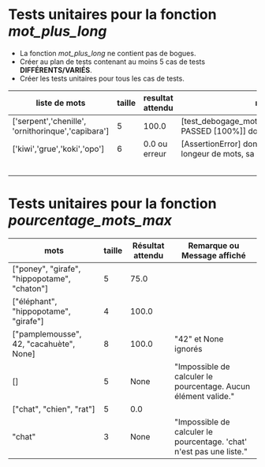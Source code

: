 # Tests unitaires pour la fonction _mot_plus_long_
- La fonction _mot_plus_long_ ne contient pas de bogues. 
- Créer au plan de tests contenant au moins 5 cas de tests **DIFFÉRENTS/VARIÉS**.
- Créer les tests unitaires pour tous les cas de tests.

| **liste de mots**                                  | **taille** | **resultat attendu** | message affiché + commentaires                                                                        |
|----------------------------------------------------|------------|----------------------|-------------------------------------------------------------------------------------------------------|
| ['serpent','chenille', 'ornithorinque','capibara'] | 5          | 100.0                | [test_debogage_mot_long.py::test_pourcentage_mots_max_tous_superieur PASSED [100%]] donc 100.00       |
|  ['kiwi','grue','koki','opo']                      | 6          | 0.0 ou erreur        | [AssertionError] donc 0.0 . techinquement un 'passed' mais due à la longeur de mots, sa passe pas. :) |
|                                                    |            |                      |                                                                                                       |
|                                                    |            |                      |                                                                                                       |
|                                                    |            |                      |                                                                                                       |
|                                                    |            |                      |                                                                                                       |
|                                                    |            |                      |                                                                                                       |

# Tests unitaires pour la fonction _pourcentage_mots_max_
| **mots**                                     | **taille** | **Résultat attendu** | **Remarque ou Message affiché**                                      |
|----------------------------------------------|------------|----------------------|----------------------------------------------------------------------|
| ["poney", "girafe", "hippopotame", "chaton"] | 5          | 75.0                 |                                                                      |
| ["éléphant", "hippopotame", "girafe"]        | 4          | 100.0                |                                                                      |
| ["pamplemousse", 42, "cacahuète", None]      | 8          | 100.0                | "42" et None ignorés                                                 |
| []                                           | 5          | None                 | "Impossible de calculer le pourcentage. Aucun élément valide."       |
| ["chat", "chien", "rat"]                     | 5          | 0.0                  |                                                                      |
| "chat"                                       | 3          | None                 | "Impossible de calculer le pourcentage. 'chat' n'est pas une liste." |
